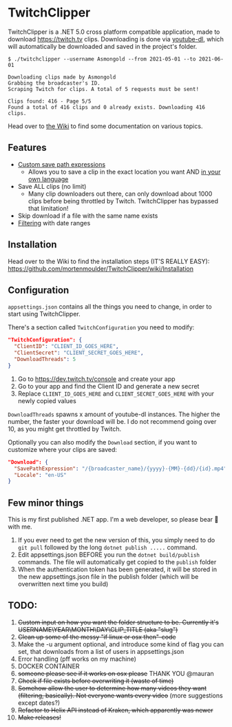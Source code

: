 ﻿# TwitchClipper
TwitchClipper is a .NET 5.0 cross platform compatible application, made to download https://twitch.tv clips. Downloading is done via [youtube-dl](https://yt-dl.org/), which will automatically be downloaded and saved in the project's folder.

```
$ ./twitchclipper --username Asmongold --from 2021-05-01 --to 2021-06-01

Downloading clips made by Asmongold
Grabbing the broadcaster's ID.
Scraping Twitch for clips. A total of 5 requests must be sent!

Clips found: 416 - Page 5/5
Found a total of 416 clips and 0 already exists. Downloading 416 clips.
```

Head over to [the Wiki](https://github.com/mortenmoulder/TwitchClipper/wiki) to find some documentation on various topics.

## Features
* [Custom save path expressions](https://github.com/mortenmoulder/TwitchClipper/wiki/Custom-save-expressions)
  * Allows you to save a clip in the exact location you want AND [in your own language](https://github.com/mortenmoulder/TwitchClipper/wiki/Language-support)
* Save ALL clips (no limit)
  * Many clip downloaders out there, can only download about 1000 clips before being throttled by Twitch. TwitchClipper has bypassed that limitation!
* Skip download if a file with the same name exists
* [Filtering](https://github.com/mortenmoulder/TwitchClipper/wiki/Command-line-arguments) with date ranges

## Installation
Head over to the Wiki to find the installation steps (IT'S REALLY EASY): https://github.com/mortenmoulder/TwitchClipper/wiki/Installation

## Configuration
`appsettings.json` contains all the things you need to change, in order to start using TwitchClipper.

There's a section called `TwitchConfiguration` you need to modify:

```json
"TwitchConfiguration": {
  "ClientID": "CLIENT_ID_GOES_HERE",
  "ClientSecret": "CLIENT_SECRET_GOES_HERE",
  "DownloadThreads": 5
}
```

1. Go to https://dev.twitch.tv/console and create your app
2. Go to your app and find the Client ID and generate a new secret
3. Replace `CLIENT_ID_GOES_HERE` and `CLIENT_SECRET_GOES_HERE` with your newly copied values

`DownloadThreads` spawns x amount of youtube-dl instances. The higher the number, the faster your download will be. I do not recommend going over 10, as you might get throttled by Twitch.

Optionally you can also modify the `Download` section, if you want to customize where your clips are saved:

```json
"Download": {
  "SavePathExpression": "/{broadcaster_name}/{yyyy}-{MM}-{dd}/{id}.mp4",
  "Locale": "en-US"
}
```

## Few minor things
This is my first published .NET app. I'm a web developer, so please bear 🐻 with me.

1. If you ever need to get the new version of this, you simply need to do `git pull` followed by the long `dotnet publish .....` command.
2. Edit appsettings.json BEFORE you run the `dotnet build/publish` commands. The file will automatically get copied to the `publish` folder
3. When the authentication token has been generated, it will be stored in the new appsettings.json file in the publish folder (which will be overwritten next time you build)

## TODO:
1. ~~Custom input on how you want the folder structure to be. Currently it's USERNAME\YEAR\MONTH\DAY\CLIP_TITLE (aka "slug")~~
2. ~~Clean up some of the messy "if linux or osx then"-code~~
3. Make the -u argument optional, and introduce some kind of flag you can set, that downloads from a list of users in appsettings.json
4. Error handling (pff works on my machine)
5. DOCKER CONTAINER
6. ~~someone please see if it works on osx please~~ THANK YOU @mauran
7. ~~Check if file exists before overwriting it (waste of time)~~
8. ~~Somehow allow the user to determine how many videos they want (filtering, basically). Not everyone wants every video~~ (more suggestions except dates?)
9. ~~Refactor to Helix API instead of Kraken, which apparently was newer~~
10. ~~Make releases!~~
